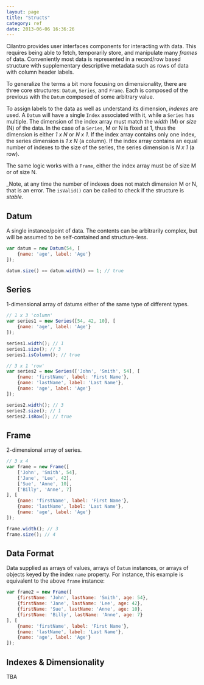 ```yaml
---
layout: page
title: "Structs"
category: ref
date: 2013-06-06 16:36:26
---
```


Cilantro provides user interfaces components for interacting with data. This requires being able to fetch, temporarily store, and manipulate many _frames_ of data. Conveniently most data is represented in a record/row based structure with supplementary descriptive metadata such as rows of data with column header labels.

To generalize the terms a bit more focusing on dimensionality, there are three core structures: `Datum`, `Series`, and `Frame`. Each is composed of the previous with the `Datum` composed of some arbitrary value.

To assign labels to the data as well as understand its dimension, _indexes_ are used. A `Datum` will have a single `Index` associated with it, while a `Series` has multiple. The dimension of the index array must match the _width_ (M) or _size_ (N) of the data. In the case of a `Series`, M or N is fixed at 1, thus the dimension is either _1 x N_ or _N x 1_. If the index array contains only one index, the series dimension is _1 x N_ (a column). If the index array contains an equal number of indexes to the size of the series, the series dimension is _N x 1_ (a row).

The same logic works with a `Frame`, either the index array must be of size M or of size N.

_Note, at any time the number of indexes does not match dimension M or N, that is an error. The `isValid()` can be called to check if the structure is _stable_.

## Datum

A single instance/point of data. The contents can be arbitrarily complex, but will be assumed to be self-contained and structure-less.

```javascript
var datum = new Datum(54, [
    {name: 'age', label: 'Age'}
]);

datum.size() == datum.width() == 1; // true
```

## Series

1-dimensional array of datums either of the same type of different types.

```javascript
// 1 x 3 'column'
var series1 = new Series([54, 42, 10], [
    {name: 'age', label: 'Age'}
]);

series1.width(); // 1
series1.size(); // 3
series1.isColumn(); // true

// 3 x 1 'row'
var series2 = new Series(['John', 'Smith', 54], [
    {name: 'firstName', label: 'First Name'},
    {name: 'lastName', label: 'Last Name'},
    {name: 'age', label: 'Age'}
]);

series2.width(); // 3
series2.size(); // 1
series2.isRow(); // true
```

## Frame

2-dimensional array of series.

```javascript
// 3 x 4
var frame = new Frame([
    ['John', 'Smith', 54],
    ['Jane', 'Lee', 42],
    ['Sue', 'Anne', 10],
    ['Billy', 'Anne', 7]
], [
    {name: 'firstName', label: 'First Name'},
    {name: 'lastName', label: 'Last Name'},
    {name: 'age', label: 'Age'}
]);

frame.width(); // 3
frame.size(); // 4
```

## Data Format

Data supplied as arrays of values, arrays of `Datum` instances, or arrays of objects keyed by the index `name` property. For instance, this example is equivalent to the above `frame` instance:

```javascript
var frame2 = new Frame([
    {firstName: 'John', lastName: 'Smith', age: 54},
    {firstName: 'Jane', lastName: 'Lee', age: 42},
    {firstName: 'Sue', lastName: 'Anne', age: 10},
    {firstName: 'Billy', lastName: 'Anne', age: 7}
], [
    {name: 'firstName', label: 'First Name'},
    {name: 'lastName', label: 'Last Name'},
    {name: 'age', label: 'Age'}
]);
```

## Indexes & Dimensionality

TBA
